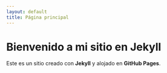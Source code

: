 ```yaml
---
layout: default
title: Página principal
---
```


# Bienvenido a mi sitio en Jekyll

Este es un sitio creado con **Jekyll** y alojado en **GitHub Pages**.
